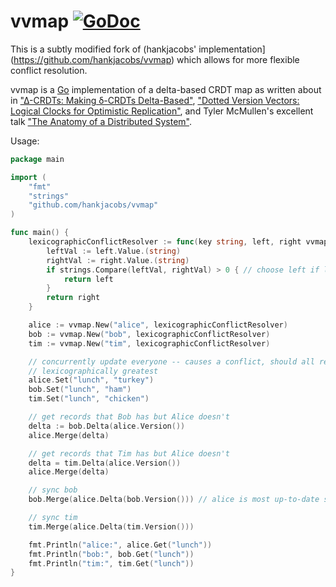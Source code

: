# vvmap [![GoDoc](https://godoc.org/github.com/CreativeCactus/vv?status.png)](https://godoc.org/github.com/CreativeCactus/vv)

This is a subtly modified fork of (hankjacobs' implementation](https://github.com/hankjacobs/vvmap) which allows for more flexible conflict resolution.

vvmap is a [Go](http://www.golang.org) implementation of a delta-based CRDT map as written about in ["∆-CRDTs: Making δ-CRDTs Delta-Based"](http://nova-lincs.di.fct.unl.pt/system/publication_files/files/000/000/666/original/a12-van_der_linde.pdf?1483708753), ["Dotted Version Vectors: Logical Clocks for Optimistic Replication"](https://arxiv.org/pdf/1011.5808.pdf), and Tyler McMullen's excellent talk ["The Anatomy of a Distributed System"](https://www.infoq.com/presentations/health-distributed-system).  

Usage:

```go
package main

import (
	"fmt"
	"strings"
 	"github.com/hankjacobs/vvmap"
)

func main() {
	lexicographicConflictResolver := func(key string, left, right vvmap.Record) vvmap.Record {
		leftVal := left.Value.(string)
		rightVal := right.Value.(string)
        if strings.Compare(leftVal, rightVal) > 0 { // choose left if lexicographically greater
            return left
        }
        return right
	}

	alice := vvmap.New("alice", lexicographicConflictResolver)
	bob := vvmap.New("bob", lexicographicConflictResolver)
	tim := vvmap.New("tim", lexicographicConflictResolver)

	// concurrently update everyone -- causes a conflict, should all resolve to "turkey" since
	// lexicographically greatest
	alice.Set("lunch", "turkey")
	bob.Set("lunch", "ham")
	tim.Set("lunch", "chicken")

	// get records that Bob has but Alice doesn't
	delta := bob.Delta(alice.Version())
	alice.Merge(delta)

	// get records that Tim has but Alice doesn't
	delta = tim.Delta(alice.Version())
	alice.Merge(delta)

	// sync bob
	bob.Merge(alice.Delta(bob.Version())) // alice is most up-to-date so no need to sync with Tim

	// sync tim
	tim.Merge(alice.Delta(tim.Version()))

	fmt.Println("alice:", alice.Get("lunch"))
	fmt.Println("bob:", bob.Get("lunch"))
	fmt.Println("tim:", tim.Get("lunch"))
}
```
